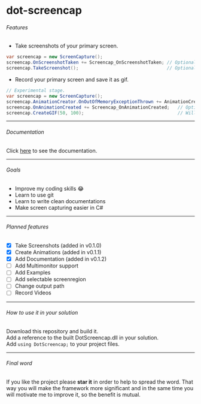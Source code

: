 # dot-screencap

###### Features
+ Take screenshots of your primary screen.

 ``` csharp
var screencap = new ScreenCapture();  
screencap.OnScreenshotTaken += Screencap_OnScreenshotTaken; // Optional: Subscribe to the event.
screencap.TakeScreenshot();                                 // Optional: Add a filename.
 ```
+ Record your primary screen and save it as gif.

 ``` csharp
// Experimental stage.
var screencap = new ScreenCapture();
screencap.AnimationCreator.OnOutOfMemoryExceptionThrown += AnimationCreator_OnOutOfMemoryExceptionThrown;
screencap.OnAnimationCreated += Screencap_OnAnimationCreated;   // Optional: Subscribe to the events.
screencap.CreateGIF(50, 100);                                   // Will record 50 frames, 10 per second.
 ```

***

###### Documentation
Click [here](http://speisaa.github.io) to see the documentation.

***

###### Goals
* Improve my coding skills :joy:
* Learn to use git
* Learn to write clean documentations
* Make screen capturing easier in C#

***

###### Planned features
- [x] Take Screenshots (added in v0.1.0)
- [x] Create Animations (added in v0.1.1)
- [x] Add Documentation (added in v0.1.2)
- [ ] Add Multimonitor support
- [ ] Add Examples
- [ ] Add selectable screenregion
- [ ] Change output path
- [ ] Record Videos

***

###### How to use it in your solution
Download this repository and build it.  
Add a reference to the built DotScreencap.dll in your solution.  
Add `using DotScreencap;` to your project files.

***

###### Final word
If you like the project please **star it** in order to help to spread the word. That way you will make the framework more significant and in the same time you will motivate me to improve it, so the benefit is mutual.
